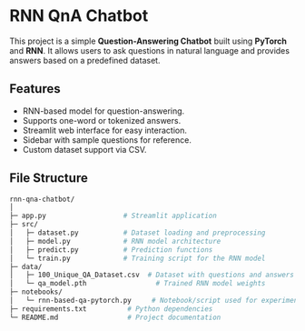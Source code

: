 ﻿# RNN QnA Chatbot

This project is a simple **Question-Answering Chatbot** built using **PyTorch** and **RNN**. It allows users to ask questions in natural language and provides answers based on a predefined dataset.

## Features

- RNN-based model for question-answering.
- Supports one-word or tokenized answers.
- Streamlit web interface for easy interaction.
- Sidebar with sample questions for reference.
- Custom dataset support via CSV.

## File Structure
```bash
rnn-qna-chatbot/
│
├─ app.py                   # Streamlit application
├─ src/
│   ├─ dataset.py           # Dataset loading and preprocessing
│   ├─ model.py             # RNN model architecture
│   ├─ predict.py           # Prediction functions
│   └─ train.py             # Training script for the RNN model
├─ data/
│   ├─ 100_Unique_QA_Dataset.csv  # Dataset with questions and answers
│   └─ qa_model.pth                 # Trained RNN model weights
├─ notebooks/
│   └─ rnn-based-qa-pytorch.py     # Notebook/script used for experimentation
├─ requirements.txt          # Python dependencies
└─ README.md                 # Project documentation



